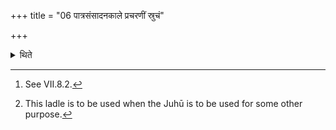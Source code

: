+++
title = "06 पात्रसंसादनकाले प्रचरणीं स्रुचं"

+++

<details><summary>थिते</summary>

6. At the time of the placing of the sacrificial utensils,[^1] he arranges for an additional[^2] (-ladle) as the seventh (utensil).  

[^1]: See VII.8.2.  

[^2]: This ladle is to be used when the Juhū is to be used for some other purpose.  
</details>
